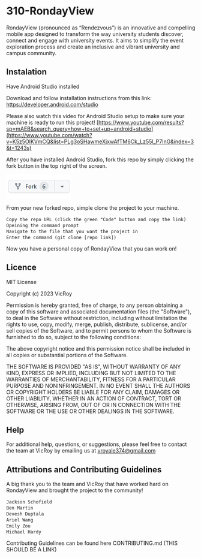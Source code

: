 # 310-RondayView

RondayView (pronounced as “Rendezvous”) is an innovative and compelling mobile app designed to transform the way university students discover, connect and engage with university events. It aims to simplify the event exploration process and create an inclusive and vibrant university and campus community.

## Instalation

Have Android Studio installed

Download and follow installation instructions from this link: https://developer.android.com/studio

Please also watch this video for Android Studio setup to make sure your machine is ready to run this project! 
[https://www.youtube.com/results?sp=mAEB&search_query=how+to+set+up+android+studio](https://www.youtube.com/watch?v=K5z5OIKVmCQ&list=PLg3oSHawmeXjxwAfTM6Ck_Lz55l_P7lnG&index=3&t=1243s)

After you have installed Android Studio, fork this repo by simply clicking the fork button in the top right of the screen.

![Fork Repo button](image.png)

From your new forked repo, simple clone the project to your machine.

    Copy the repo URL (click the green "Code" button and copy the link)
    Opeining the command prompt
    Navigate to the file that you want the project in
    Enter the command (git clone [repo link])

Now you have a personal copy of RondayView that you can work on!

## Licence

MIT License

Copyright (c) 2023 VicRoy

Permission is hereby granted, free of charge, to any person obtaining a copy
of this software and associated documentation files (the "Software"), to deal
in the Software without restriction, including without limitation the rights
to use, copy, modify, merge, publish, distribute, sublicense, and/or sell
copies of the Software, and to permit persons to whom the Software is
furnished to do so, subject to the following conditions:

The above copyright notice and this permission notice shall be included in all
copies or substantial portions of the Software.

THE SOFTWARE IS PROVIDED "AS IS", WITHOUT WARRANTY OF ANY KIND, EXPRESS OR
IMPLIED, INCLUDING BUT NOT LIMITED TO THE WARRANTIES OF MERCHANTABILITY,
FITNESS FOR A PARTICULAR PURPOSE AND NONINFRINGEMENT. IN NO EVENT SHALL THE
AUTHORS OR COPYRIGHT HOLDERS BE LIABLE FOR ANY CLAIM, DAMAGES OR OTHER
LIABILITY, WHETHER IN AN ACTION OF CONTRACT, TORT OR OTHERWISE, ARISING FROM,
OUT OF OR IN CONNECTION WITH THE SOFTWARE OR THE USE OR OTHER DEALINGS IN THE
SOFTWARE.

## Help

For additional help, questions, or suggestions, please feel free to contact the team at VicRoy by emailing us at vroyale374@gmail.com

## Attributions and Contributing Guidelines

A big thank you to the team and VicRoy that have worked hard on RondayView and brought the project to the community!

    Jackson Schofield
    Ben Martin
    Devesh Duptala
    Ariel Wang
    Emily Zou
    Michael Hardy

Contributing Guidelines can be found here CONTRIBUTING.md (THIS SHOULD BE A LINK)
